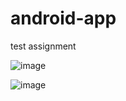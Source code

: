# android-app
test assignment



![image](https://github.com/manasa-x/android-app/assets/94621281/0576f462-60d2-4ad3-9ba8-82e1cfed5c22)


![image](https://github.com/manasa-x/android-app/assets/94621281/12dfb9d6-b931-4828-9615-a66d14386a3f)

